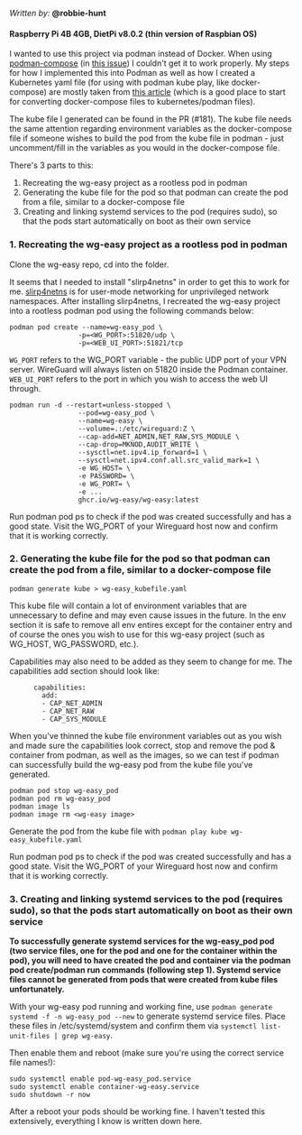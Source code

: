 _Written by:_ **@robbie-hunt**
#### Raspberry Pi 4B 4GB, DietPi v8.0.2 (thin version of Raspbian OS)

I wanted to use this project via podman instead of Docker. When using [podman-compose](https://github.com/containers/podman-compose) (in [this issue](https://github.com/WeeJeWel/wg-easy/issues/27)) I couldn't get it to work properly. My steps for how I implemented this into Podman as well as how I created a Kubernetes yaml file (for using with podman kube play, like docker-compose) are mostly taken from [this article](https://www.redhat.com/sysadmin/compose-podman-pods) (which is a good place to start for converting docker-compose files to kubernetes/podman files).

The kube file I generated can be found in the PR (#181). The kube file needs the same attention regarding environment variables as the docker-compose file if someone wishes to build the pod from the kube file in podman - just uncomment/fill in the variables as you would in the docker-compose file.

There's 3 parts to this:
1. Recreating the wg-easy project as a rootless pod in podman
2. Generating the kube file for the pod so that podman can create the pod from a file, similar to a docker-compose file
3. Creating and linking systemd services to the pod (requires sudo), so that the pods start automatically on boot as their own service


### 1. Recreating the wg-easy project as a rootless pod in podman

Clone the wg-easy repo, cd into the folder.

It seems that I needed to install "slirp4netns" in order to get this to work for me. [slirp4netns](https://github.com/rootless-containers/slirp4netns) is for user-mode networking for unprivileged network namespaces. After installing slirp4netns, I recreated the wg-easy project into a rootless podman pod using the following commands below:

```
podman pod create --name=wg-easy_pod \
                 -p=<WG_PORT>:51820/udp \
                 -p=<WEB_UI_PORT>:51821/tcp
```

`WG_PORT` refers to the WG_PORT variable - the public UDP port of your VPN server. WireGuard will always listen on 51820 inside the Podman container.
`WEB_UI_PORT` refers to the port in which you wish to access the web UI through.

```
podman run -d --restart=unless-stopped \
                 --pod=wg-easy_pod \
                 --name=wg-easy \
                 --volume=.:/etc/wireguard:Z \
                 --cap-add=NET_ADMIN,NET_RAW,SYS_MODULE \
                 --cap-drop=MKNOD,AUDIT_WRITE \
                 --sysctl=net.ipv4.ip_forward=1 \
                 --sysctl=net.ipv4.conf.all.src_valid_mark=1 \
                 -e WG_HOST= \
                 -e PASSWORD= \
                 -e WG_PORT= \
                 -e ...
                 ghcr.io/wg-easy/wg-easy:latest
```

Run podman pod ps to check if the pod was created successfully and has a good state. Visit the WG_PORT of your Wireguard host now and confirm that it is working correctly.


### 2. Generating the kube file for the pod so that podman can create the pod from a file, similar to a docker-compose file

`podman generate kube > wg-easy_kubefile.yaml`

This kube file will contain a lot of environment variables that are unnecessary to define and may even cause issues in the future. In the env section it is safe to remove all env entires except for the container entry and of course the ones you wish to use for this wg-easy project (such as WG_HOST, WG_PASSWORD, etc.).

Capabilities may also need to be added as they seem to change for me. The capabilities add section should look like:

```
      capabilities:
        add:
        - CAP_NET_ADMIN
        - CAP_NET_RAW
        - CAP_SYS_MODULE
```

When you've thinned the kube file environment variables out as you wish and made sure the capabilities look correct, stop and remove the pod & container from podman, as well as the images, so we can test if podman can successfully build the wg-easy pod from the kube file you've generated.

```
podman pod stop wg-easy_pod
podman pod rm wg-easy_pod
podman image ls
podman image rm <wg-easy image>
```

Generate the pod from the kube file with `podman play kube wg-easy_kubefile.yaml`

Run podman pod ps to check if the pod was created successfully and has a good state. Visit the WG_PORT of your Wireguard host now and confirm that it is working correctly.


### 3. Creating and linking systemd services to the pod (requires sudo), so that the pods start automatically on boot as their own service

**To successfully generate systemd services for the wg-easy_pod pod (two service files, one for the pod and one for the container within the pod), you will need to have created the pod and container via the podman pod create/podman run commands (following step 1). Systemd service files cannot be generated from pods that were created from kube files unfortunately.**

With your wg-easy pod running and working fine, use `podman generate systemd -f -n wg-easy_pod --new` to generate systemd service files. Place these files in /etc/systemd/system and confirm them via `systemctl list-unit-files | grep wg-easy`.

Then enable them and reboot (make sure you're using the correct service file names!):

```
sudo systemctl enable pod-wg-easy_pod.service
sudo systemctl enable container-wg-easy.service
sudo shutdown -r now
```

After a reboot your pods should be working fine. I haven't tested this extensively, everything I know is written down here.